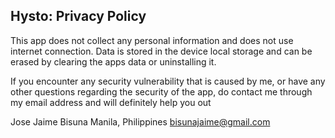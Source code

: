 ## Hysto: Privacy Policy

This app does not collect any personal information and does not use internet connection. Data is stored in the device local storage and can be erased by clearing the apps data or uninstalling it.

If you encounter any security vulnerability that is caused by me, or have any other questions regarding the security of the app, do contact me through my email address and will definitely help you out

Jose Jaime Bisuna
Manila, Philippines
bisunajaime@gmail.com
